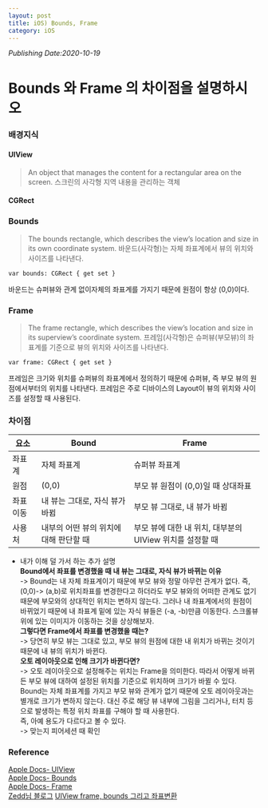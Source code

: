 ```yaml
---
layout: post
title: iOS) Bounds, Frame
category: iOS
---
```

*Publishing Date:2020-10-19*

# Bounds 와 Frame 의 차이점을 설명하시오

### 배경지식
#### UIView
> An object that manages the content for a rectangular area on the screen.
> 스크린의 사각형 지역 내용을 관리하는 객체

#### CGRect


### Bounds
> The bounds rectangle, which describes the view’s location and size in its own coordinate system.
> 바운드(사각형)는 자체 좌표계에서 뷰의 위치와 사이즈를 나타낸다.

```
var bounds: CGRect { get set }
```

바운드는 슈퍼뷰와 관계 없이자체의 좌표계를 가지기 때문에 원점이 항상 (0,0)이다.

<!-- The default bounds origin is (0,0) and the size is the same as the size of the rectangle in the frame property. Changing the size portion of this rectangle grows or shrinks the view relative to its center point. Changing the size also changes the size of the rectangle in the frame property to match. The coordinates of the bounds rectangle are always specified in points.
Changing the bounds rectangle automatically redisplays the view without calling its draw(_:) method. If you want UIKit to call the draw(_:) method, set the contentMode property to UIView.ContentMode.redraw.
Changes to this property can be animated. -->

### Frame
> The frame rectangle, which describes the view’s location and size in its superview’s coordinate system.
> 프레임(사각형)은 슈퍼뷰(부모뷰)의 좌표계를 기준으로 뷰의 위치와 사이즈를 나타낸다.

```
var frame: CGRect { get set }
```

프레임은 크기와 위치를 슈퍼뷰의 좌표계에서 정의하기 때문에 슈퍼뷰, 즉 부모 뷰의 원점에서부터의 위치를 나타낸다. 프레임은 주로 디바이스의 Layout이 뷰의 위치와 사이즈를 설정할 때 사용된다.

<!--
This rectangle defines the size and position of the view in its superview’s coordinate system. Use this rectangle during layout operations to set the size and position the view. Setting this property changes the point specified by the center property and changes the size in the bounds rectangle accordingly. The coordinates of the frame rectangle are always specified in points.

Changing the frame rectangle automatically redisplays the view without calling its draw(_:) method. If you want UIKit to call the draw(_:) method when the frame rectangle changes, set the contentMode property to UIView.ContentMode.redraw.
Changes to this property can be animated. However, if the transform property contains a non-identity transform, the value of the frame property is undefined and should not be modified. In that case, reposition the view using the center property and adjust the size using the bounds property instead. -->

### 차이점
요소|Bound|Frame
---|---|---
좌표계|자체 좌표계|슈퍼뷰 좌표계
원점|(0,0)|부모 뷰 원점이 (0,0)일 때 상대좌표
좌표 이동|내 뷰는 그대로, 자식 뷰가 바뀜|부모 뷰 그대로, 내 뷰가 바뀜
사용처|내부의 어떤 뷰의 위치에 대해 판단할 때|부모 뷰에 대한 내 위치, 대부분의 UIView 위치를 설정할 때


* 내가 이해 덜 가서 하는 추가 설명  
**Bound에서 좌표를 변경했을 때 내 뷰는 그대로, 자식 뷰가 바뀌는 이유**  
-> Bound는 내 자체 좌표계이기 때문에 부모 뷰와 정말 아무런 관계가 없다. 즉, (0,0)-> (a,b)로 위치좌표를 변경한다고 하더라도 부모 뷰와의 어떠한 관계도 없기 때문에 부모와의 상대적인 위치는 변하지 않는다. 그러나 내 좌표계에서의 원점이 바뀌었기 때문에 내 좌표계 밑에 있는 자식 뷰들은 (-a, -b)만큼 이동한다. 스크롤뷰 위에 있는 이미지가 이동하는 것을 상상해보자.    
**그렇다면 Frame에서 좌표를 변경했을 때는?**  
-> 당연히 부모 뷰는 그대로 있고, 부모 뷰의 원점에 대한 내 위치가 바뀌는 것이기 때문에 내 뷰의 위치가 바뀐다.    
**오토 레이아웃으로 인해 크기가 바뀐다면?**  
-> 오토 레이아웃으로 설정해주는 위치는 Frame을 의미한다. 따라서 어떻게 바뀌든 부모 뷰에 대하여 설정된 위치를 기준으로 위치하며 크기가 바뀔 수 있다.  
Bound는 자체 좌표계를 가지고 부모 뷰와 관계가 없기 때문에 오토 레이아웃과는 별개로 크기가 변하지 않는다. 대신 주로 해당 뷰 내부에 그림을 그리거나, 터치 등으로 발생하는 특정 위치 좌표를 구해야 할 때 사용한다.  
즉, 아예 용도가 다르다고 볼 수 있다.  
-> 맞는지 피어세션 때 확인

### Reference
[Apple Docs- UIView](https://developer.apple.com/documentation/uikit/uiview)  
[Apple Docs- Bounds](https://developer.apple.com/documentation/uikit/uiview/1622580-bounds)  
[Apple Docs- Frame](https://developer.apple.com/documentation/uikit/uiview/1622621-frame)  
[Zedd님 블로그](https://zeddios.tistory.com/203)
[UIView frame, bounds 그리고 좌표변환](https://soulpark.wordpress.com/2012/11/30/uiview-frame-bounds-coordinate-conversion/)
